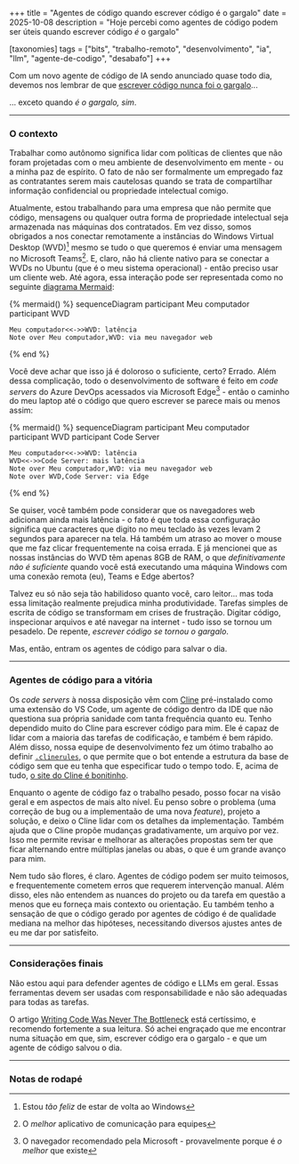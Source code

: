 +++
title = "Agentes de código quando escrever código é o gargalo"
date = 2025-10-08
description = "Hoje percebi como agentes de código podem ser úteis quando escrever código _é_ o gargalo"

[taxonomies]
tags = ["bits", "trabalho-remoto", "desenvolvimento", "ia", "llm", "agente-de-codigo", "desabafo"]
+++

Com um novo agente de código de IA sendo anunciado quase todo dia, devemos nos lembrar de que [escrever código nunca foi o gargalo](https://ordep.dev/posts/writing-code-was-never-the-bottleneck)...

... exceto quando _é o gargalo, sim_.

---

### O contexto

Trabalhar como autônomo significa lidar com políticas de clientes que não foram projetadas com o meu ambiente de desenvolvimento em mente - ou a minha paz de espírito. O fato de não ser formalmente um empregado faz as contratantes serem mais cautelosas quando se trata de compartilhar informação confidencial ou propriedade intelectual comigo.

Atualmente, estou trabalhando para uma empresa que não permite que código, mensagens ou qualquer outra forma de propriedade intelectual seja armazenada nas máquinas dos contratados. Em vez disso, somos obrigados a nos conectar remotamente a instâncias do Windows Virtual Desktop (WVD)[^1] mesmo se tudo o que queremos é enviar uma mensagem no Microsoft Teams[^2]. E, claro, não há cliente nativo para se conectar a WVDs no Ubuntu (que é o meu sistema operacional) - então preciso usar um cliente web. Até agora, essa interação pode ser representada como no seguinte [diagrama Mermaid](https://mermaid.js.org/):

{% mermaid() %}
sequenceDiagram
participant Meu computador
participant WVD

    Meu computador<<->>WVD: latência
    Note over Meu computador,WVD: via meu navegador web

{% end %}

Você deve achar que isso já é doloroso o suficiente, certo? Errado. Além dessa complicação, todo o desenvolvimento de software é feito em _code servers_ do Azure DevOps acessados via Microsoft Edge[^3] - então o caminho do meu laptop até o código que quero escrever se parece mais ou menos assim:

{% mermaid() %}
sequenceDiagram
participant Meu computador
participant WVD
participant Code Server

    Meu computador<<->>WVD: latência
    WVD<<->>Code Server: mais latência
    Note over Meu computador,WVD: via meu navegador web
    Note over WVD,Code Server: via Edge

{% end %}

Se quiser, você também pode considerar que os navegadores web adicionam ainda mais latência - o fato é que toda essa configuração significa que caracteres que digito no meu teclado às vezes levam 2 segundos para aparecer na tela. Há também um atraso ao mover o mouse que me faz clicar frequentemente na coisa errada. E já mencionei que as nossas instâncias do WVD têm apenas 8GB de RAM, o que _definitivamente não é suficiente_ quando você está executando uma máquina Windows com uma conexão remota (eu), Teams e Edge abertos?

Talvez eu só não seja tão habilidoso quanto você, caro leitor... mas toda essa limitação realmente prejudica minha produtividade. Tarefas simples de escrita de código se transformam em crises de frustração. Digitar código, inspecionar arquivos e até navegar na internet - tudo isso se tornou um pesadelo. De repente, _escrever código se tornou o gargalo_.

Mas, então, entram os agentes de código para salvar o dia.

---

### Agentes de código para a vitória

Os _code servers_ à nossa disposição vêm com [Cline](https://cline.bot/) pré-instalado como uma extensão do VS Code, um agente de código dentro da IDE que não questiona sua própria sanidade com tanta frequência quanto eu. Tenho dependido muito do Cline para escrever código para mim. Ele é capaz de lidar com a maioria das tarefas de codificação, e também é bem rápido. Além disso, nossa equipe de desenvolvimento fez um ótimo trabalho ao definir [`.clinerules`](https://docs.cline.bot/features/cline-rules), o que permite que o bot entende a estrutura da base de código sem que eu tenha que especificar tudo o tempo todo. E, acima de tudo, [o site do Cline é bonitinho](https://web.archive.org/web/20251004184616/https://cline.bot/).

Enquanto o agente de código faz o trabalho pesado, posso focar na visão geral e em aspectos de mais alto nível. Eu penso sobre o problema (uma correção de bug ou a implementaão de uma nova _feature_), projeto a solução, e deixo o Cline lidar com os detalhes da implementação. Também ajuda que o Cline propõe mudanças gradativamente, um arquivo por vez. Isso me permite revisar e melhorar as alterações propostas sem ter que ficar alternando entre múltiplas janelas ou abas, o que é um grande avanço para mim.

Nem tudo são flores, é claro. Agentes de código podem ser muito teimosos, e frequentemente cometem erros que requerem intervenção manual. Além disso, eles não entendem as nuances do projeto ou da tarefa em questão a menos que eu forneça mais contexto ou orientação. Eu também tenho a sensação de que o código gerado por agentes de código é de qualidade mediana na melhor das hipóteses, necessitando diversos ajustes antes de eu me dar por satisfeito.

---

### Considerações finais

Não estou aqui para defender agentes de código e LLMs em geral. Essas ferramentas devem ser usadas com responsabilidade e não são adequadas para todas as tarefas.

O artigo [Writing Code Was Never The Bottleneck](https://ordep.dev/posts/writing-code-was-never-the-bottleneck) está certíssimo, e recomendo fortemente a sua leitura. Só achei engraçado que me encontrar numa situação em que, sim, escrever código era o gargalo - e que um agente de código salvou o dia.

---

### Notas de rodapé

[^1]: Estou _tão feliz_ de estar de volta ao Windows
[^2]: O _melhor_ aplicativo de comunicação para equipes
[^3]: O navegador recomendado pela Microsoft - provavelmente porque é _o melhor_ que existe
